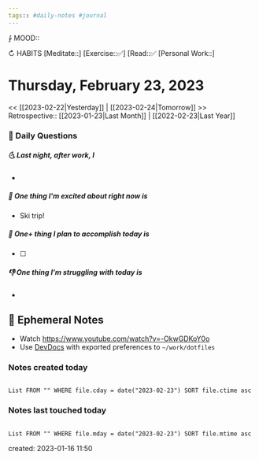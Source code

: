 ```yaml
---
tags:: #daily-notes #journal
---
```


⨑ MOOD::

↻ HABITS
[Meditate::]
[Exercise::✅]
[Read::✅
[Personal Work::]

# Thursday, February 23, 2023

\<\< [[2023-02-22|Yesterday]] | [[2023-02-24|Tomorrow]] >>
Retrospective:: [[2023-01-23|Last Month]] | [[2022-02-23|Last Year]]

### 📅 Daily Questions

##### 🌜 Last night, after work, I

-

##### 🙌 One thing I'm excited about right now is

- Ski trip!

##### 🚀 One+ thing I plan to accomplish today is

- [ ]

##### 👎 One thing I'm struggling with today is

-

## 📝 Ephemeral Notes

- Watch https://www.youtube.com/watch?v=-OkwGDKoY0o
- Use [DevDocs](https://devdocs.io) with exported preferences to `~/work/dotfiles`

### Notes created today

```dataview

List FROM "" WHERE file.cday = date("2023-02-23") SORT file.ctime asc

```

### Notes last touched today

```dataview

List FROM "" WHERE file.mday = date("2023-02-23") SORT file.mtime asc

```

created: 2023-01-16 11:50

